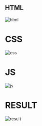 ## HTML
![html](https://github.com/ArgonAce/practice-to-do-list/assets/119279353/351c1afa-c8e5-4b86-be47-29e28be63188)

# CSS
![css](https://github.com/ArgonAce/practice-to-do-list/assets/119279353/247c578a-a25e-44c4-9716-945571437820)

# JS
![js](https://github.com/ArgonAce/practice-to-do-list/assets/119279353/2d4ae57c-0889-46ec-8835-f6777b5f9f2b)


# RESULT
![result](https://github.com/ArgonAce/practice-to-do-list/assets/119279353/c22a9465-2a1f-4461-8b55-1951c227d26a)
